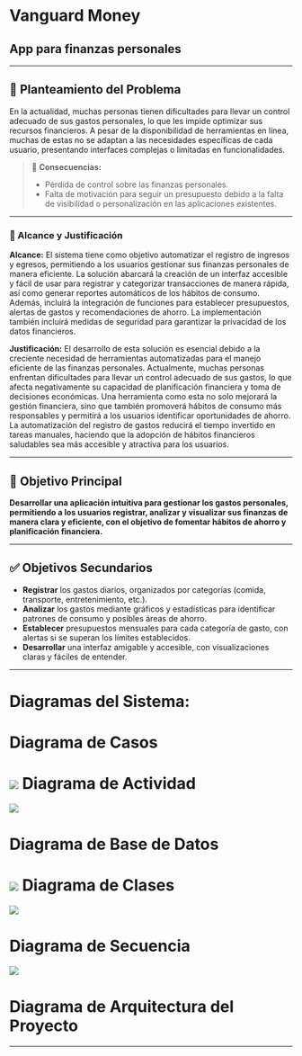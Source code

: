 ﻿# <a name="_5dewkgs132j8"></a>**Vanguard Money**
## <a name="_4mhyka30lxxp"></a>**App para finanzas personales**
-----
## <a name="_tk90k63j3g2y"></a>**📌 Planteamiento del Problema**
En la actualidad, muchas personas tienen dificultades para llevar un control adecuado de sus gastos personales, lo que les impide optimizar sus recursos financieros. A pesar de la disponibilidad de herramientas en línea, muchas de estas no se adaptan a las necesidades específicas de cada usuario, presentando interfaces complejas o limitadas en funcionalidades.  

> 📌 **Consecuencias:**
> - Pérdida de control sobre las finanzas personales.  
> - Falta de motivación para seguir un presupuesto debido a la falta de visibilidad o personalización en las aplicaciones existentes.

-----

### <a name="_fkb700jjyzjw"></a>**🎯 Alcance y Justificación**
**Alcance:** El sistema tiene como objetivo automatizar el registro de ingresos y egresos, permitiendo a los usuarios gestionar sus finanzas personales de manera eficiente. La solución abarcará la creación de un interfaz accesible y fácil de usar para registrar y categorizar transacciones de manera rápida, así como generar reportes automáticos de los hábitos de consumo. Además, incluirá la integración de funciones para establecer presupuestos, alertas de gastos y recomendaciones de ahorro. La implementación también incluirá medidas de seguridad para garantizar la privacidad de los datos financieros.

**Justificación:** El desarrollo de esta solución es esencial debido a la creciente necesidad de herramientas automatizadas para el manejo eficiente de las finanzas personales. Actualmente, muchas personas enfrentan dificultades para llevar un control adecuado de sus gastos, lo que afecta negativamente su capacidad de planificación financiera y toma de decisiones económicas. Una herramienta como esta no solo mejorará la gestión financiera, sino que también promoverá hábitos de consumo más responsables y permitirá a los usuarios identificar oportunidades de ahorro. La automatización del registro de gastos reducirá el tiempo invertido en tareas manuales, haciendo que la adopción de hábitos financieros saludables sea más accesible y atractiva para los usuarios.


---

## 🎯 Objetivo Principal

**Desarrollar una aplicación intuitiva para gestionar los gastos personales, permitiendo a los usuarios registrar, analizar y visualizar sus finanzas de manera clara y eficiente, con el objetivo de fomentar hábitos de ahorro y planificación financiera.**

---
## ✅ Objetivos Secundarios

- **Registrar** los gastos diarios, organizados por categorías (comida, transporte, entretenimiento, etc.).
- **Analizar** los gastos mediante gráficos y estadísticas para identificar patrones de consumo y posibles áreas de ahorro.
- **Establecer** presupuestos mensuales para cada categoría de gasto, con alertas si se superan los límites establecidos.
- **Desarrollar** una interfaz amigable y accesible, con visualizaciones claras y fáciles de entender.

---

# <a name="_i0wqbiu6l0j2"></a>**Diagramas del Sistema:**
# <a name="_s83s55gc77me"></a>**Diagrama de Casos**
![](/media/Aspose.Words.77629125-25fe-40f2-8e6b-ac9183c15a52.001.png)<a name="_uwfvc1weid5f"></a>
**Diagrama de Actividad**
==========================================================================================
![](/media/Aspose.Words.77629125-25fe-40f2-8e6b-ac9183c15a52.002.png)
# <a name="_2gwz14qhx4t0"></a>**Diagrama de Base de Datos**
![](/media/Aspose.Words.77629125-25fe-40f2-8e6b-ac9183c15a52.003.png)
<a name="_zg38l35flkg3"></a>
**Diagrama de Clases**
============================
![](/media/Aspose.Words.77629125-25fe-40f2-8e6b-ac9183c15a52.004.png)
# <a name="_xxpej9naa7l"></a>**Diagrama de Secuencia**
![](/media/Aspose.Words.77629125-25fe-40f2-8e6b-ac9183c15a52.005.png)
# <a name="_askttiaavfcy"></a>**Diagrama de Arquitectura del Proyecto**




-----

